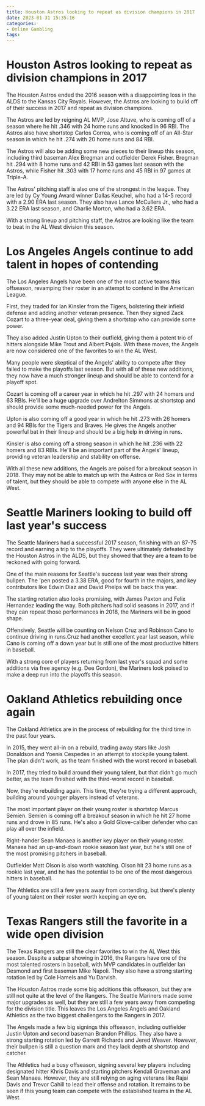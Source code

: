 ```yaml
---
title: Houston Astros looking to repeat as division champions in 2017
date: 2023-01-31 15:35:16
categories:
- Online Gambling
tags:
---
```



#  Houston Astros looking to repeat as division champions in 2017

The Houston Astros ended the 2016 season with a disappointing loss in the ALDS to the Kansas City Royals. However, the Astros are looking to build off of their success in 2017 and repeat as division champions.

The Astros are led by reigning AL MVP, Jose Altuve, who is coming off of a season where he hit .346 with 24 home runs and knocked in 96 RBI. The Astros also have shortstop Carlos Correa, who is coming off of an All-Star season in which he hit .274 with 20 home runs and 84 RBI.

The Astros will also be adding some new pieces to their lineup this season, including third baseman Alex Bregman and outfielder Derek Fisher. Bregman hit .294 with 8 home runs and 42 RBI in 53 games last season with the Astros, while Fisher hit .303 with 17 home runs and 45 RBI in 97 games at Triple-A.

The Astros' pitching staff is also one of the strongest in the league. They are led by Cy Young Award winner Dallas Keuchel, who had a 14-5 record with a 2.90 ERA last season. They also have Lance McCullers Jr., who had a 3.22 ERA last season, and Charlie Morton, who had a 3.62 ERA.

With a strong lineup and pitching staff, the Astros are looking like the team to beat in the AL West division this season.

#  Los Angeles Angels continue to add talent in hopes of contending

The Los Angeles Angels have been one of the most active teams this offseason, revamping their roster in an attempt to contend in the American League.

First, they traded for Ian Kinsler from the Tigers, bolstering their infield defense and adding another veteran presence. Then they signed Zack Cozart to a three-year deal, giving them a shortstop who can provide some power.

They also added Justin Upton to their outfield, giving them a potent trio of hitters alongside Mike Trout and Albert Pujols. With these moves, the Angels are now considered one of the favorites to win the AL West.

Many people were skeptical of the Angels' ability to compete after they failed to make the playoffs last season. But with all of these new additions, they now have a much stronger lineup and should be able to contend for a playoff spot.

Cozart is coming off a career year in which he hit .297 with 24 homers and 63 RBIs. He'll be a huge upgrade over Andrelton Simmons at shortstop and should provide some much-needed power for the Angels.

Upton is also coming off a good year in which he hit .273 with 26 homers and 94 RBIs for the Tigers and Braves. He gives the Angels another powerful bat in their lineup and should be a big help in driving in runs.

Kinsler is also coming off a strong season in which he hit .236 with 22 homers and 83 RBIs. He'll be an important part of the Angels' lineup, providing veteran leadership and stability on offense.

With all these new additions, the Angels are poised for a breakout season in 2018. They may not be able to match up with the Astros or Red Sox in terms of talent, but they should be able to compete with anyone else in the AL West.

#  Seattle Mariners looking to build off last year's success

The Seattle Mariners had a successful 2017 season, finishing with an 87-75 record and earning a trip to the playoffs. They were ultimately defeated by the Houston Astros in the ALDS, but they showed that they are a team to be reckoned with going forward.

One of the main reasons for Seattle's success last year was their strong bullpen. The 'pen posted a 3.38 ERA, good for fourth in the majors, and key contributors like Edwin Diaz and David Phelps will be back this year.

The starting rotation also looks promising, with James Paxton and Felix Hernandez leading the way. Both pitchers had solid seasons in 2017, and if they can repeat those performances in 2018, the Mariners will be in good shape.

Offensively, Seattle will be counting on Nelson Cruz and Robinson Cano to continue driving in runs.Cruz had another excellent year last season, while Cano is coming off a down year but is still one of the most productive hitters in baseball.

With a strong core of players returning from last year's squad and some additions via free agency (e.g. Dee Gordon), the Mariners look poised to make a deep run into the playoffs this season.

#  Oakland Athletics rebuilding once again

The Oakland Athletics are in the process of rebuilding for the third time in the past four years.

In 2015, they went all-in on a rebuild, trading away stars like Josh Donaldson and Yoenis Cespedes in an attempt to stockpile young talent. The plan didn't work, as the team finished with the worst record in baseball.

In 2017, they tried to build around their young talent, but that didn't go much better, as the team finished with the third-worst record in baseball.

Now, they're rebuilding again. This time, they're trying a different approach, building around younger players instead of veterans.

The most important player on their young roster is shortstop Marcus Semien. Semien is coming off a breakout season in which he hit 27 home runs and drove in 85 runs. He's also a Gold Glove-caliber defender who can play all over the infield.

Right-hander Sean Manaea is another key player on their young roster. Manaea had an up-and-down rookie season last year, but he's still one of the most promising pitchers in baseball.

Outfielder Matt Olson is also worth watching. Olson hit 23 home runs as a rookie last year, and he has the potential to be one of the most dangerous hitters in baseball.

The Athletics are still a few years away from contending, but there's plenty of young talent on their roster worth keeping an eye on.

#  Texas Rangers still the favorite in a wide open division

The Texas Rangers are still the clear favorites to win the AL West this season. Despite a subpar showing in 2016, the Rangers have one of the most talented rosters in baseball, with MVP candidates in outfielder Ian Desmond and first baseman Mike Napoli. They also have a strong starting rotation led by Cole Hamels and Yu Darvish.

The Houston Astros made some big additions this offseason, but they are still not quite at the level of the Rangers. The Seattle Mariners made some major upgrades as well, but they are still a few years away from competing for the division title. This leaves the Los Angeles Angels and Oakland Athletics as the two biggest challengers to the Rangers in 2017.

The Angels made a few big signings this offseason, including outfielder Justin Upton and second baseman Brandon Phillips. They also have a strong starting rotation led by Garrett Richards and Jered Weaver. However, their bullpen is still a question mark and they lack depth at shortstop and catcher.

The Athletics had a busy offseason, signing several key players including designated hitter Khris Davis and starting pitchers Kendall Graveman and Sean Manaea. However, they are still relying on aging veterans like Rajai Davis and Trevor Cahill to lead their offense and rotation. It remains to be seen if this young team can compete with the established teams in the AL West.